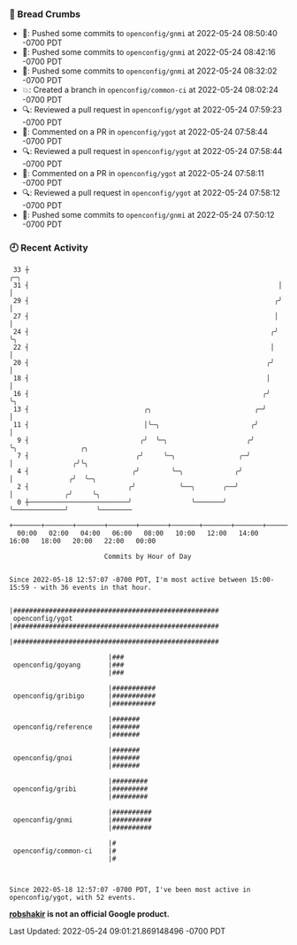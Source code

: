 ### 🍞 Bread Crumbs

 * 🚢: Pushed some commits to `openconfig/gnmi` at 2022-05-24 08:50:40 -0700 PDT
 * 🚢: Pushed some commits to `openconfig/gnmi` at 2022-05-24 08:42:16 -0700 PDT
 * 🚢: Pushed some commits to `openconfig/gnmi` at 2022-05-24 08:32:02 -0700 PDT
 * 💥: Created a branch in `openconfig/common-ci` at 2022-05-24 08:02:24 -0700 PDT
 * 🔍: Reviewed a pull request in  `openconfig/ygot` at 2022-05-24 07:59:23 -0700 PDT
 * 💬: Commented on a PR in  `openconfig/ygot` at 2022-05-24 07:58:44 -0700 PDT
 * 🔍: Reviewed a pull request in  `openconfig/ygot` at 2022-05-24 07:58:44 -0700 PDT
 * 💬: Commented on a PR in  `openconfig/ygot` at 2022-05-24 07:58:11 -0700 PDT
 * 🔍: Reviewed a pull request in  `openconfig/ygot` at 2022-05-24 07:58:12 -0700 PDT
 * 🚢: Pushed some commits to `openconfig/gnmi` at 2022-05-24 07:50:12 -0700 PDT

### 🕘 Recent Activity
```
 33 ┼                                                               ╭─╮
 31 ┤                                                               │ │
 29 ┤                                                              ╭╯ │
 27 ┤                                                              │  │
 24 ┤                                                             ╭╯  ╰╮
 22 ┤                                                             │    │
 20 ┤                                                            ╭╯    │
 18 ┤                                                            │     │
 16 ┤                                                           ╭╯     ╰╮
 13 ┤                             ╭╮                          ╭─╯       │
 11 ┤                             │╰─╮                       ╭╯         │
  9 ┤                            ╭╯  ╰─╮                    ╭╯          ╰╮                ╭╮
  7 ┤                           ╭╯     ╰─╮                ╭─╯            │               ╭╯╰╮
  4 ┤                          ╭╯        ╰─╮             ╭╯              │              ╭╯  ╰─╮
  2 ┤                         ╭╯           ╰──╮       ╭──╯               │             ╭╯     ╰╮
  0 ┼─────────────────────────╯               ╰───────╯                  ╰─────────────╯       ╰────────
    +───────+───────+───────+───────+───────+───────+───────+───────+───────+───────+───────+───────+────
  00:00   02:00   04:00   06:00   08:00   10:00   12:00   14:00   16:00   18:00   20:00   22:00   00:00   

						Commits by Hour of Day


Since 2022-05-18 12:57:07 -0700 PDT, I'm most active between 15:00-15:59 - with 36 events in that hour.

```



```
                         |####################################################
 openconfig/ygot         |####################################################
                         |####################################################

                         |###
 openconfig/goyang       |###
                         |###

                         |###########
 openconfig/gribigo      |###########
                         |###########

                         |#######
 openconfig/reference    |#######
                         |#######

                         |#######
 openconfig/gnoi         |#######
                         |#######

                         |#########
 openconfig/gribi        |#########
                         |#########

                         |##########
 openconfig/gnmi         |##########
                         |##########

                         |#
 openconfig/common-ci    |#
                         |#



Since 2022-05-18 12:57:07 -0700 PDT, I've been most active in openconfig/ygot, with 52 events.

```
**[robshakir](mailto:robjs@google.com) is not an official Google product.**  


Last Updated: 2022-05-24 09:01:21.869148496 -0700 PDT
